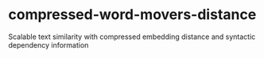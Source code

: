 # compressed-word-movers-distance
Scalable text similarity with compressed embedding distance and syntactic dependency information
